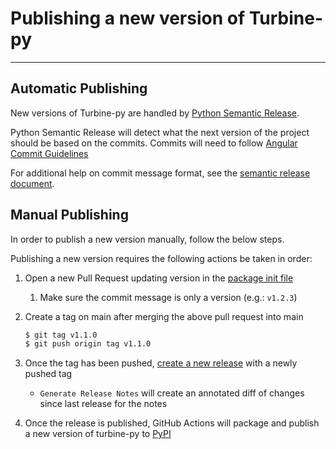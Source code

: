 # Publishing a new version of Turbine-py

---

## Automatic Publishing

New versions of Turbine-py are handled by [Python Semantic Release](https://python-semantic-release.readthedocs.io/en/latest/index.html#python-semantic-release).

Python Semantic Release will detect what the next version of the project should be based on the commits. Commits will need to follow [Angular Commit Guidelines](https://github.com/angular/angular.js/blob/master/DEVELOPERS.md#-git-commit-guidelines)

For additional help on commit message format, see the [semantic release document](https://github.com/semantic-release/semantic-release#commit-message-format).

## Manual Publishing
In order to publish a new version manually, follow the below steps.

Publishing a new version requires the following actions be taken in order:
1. Open a new Pull Request updating version in the [package init file](/src/turbine/__init__.py)
   1. Make sure the commit message is only a version (e.g.: `v1.2.3`)
2. Create a tag on main after merging the above pull request into main
   ```bash
   $ git tag v1.1.0
   $ git push origin tag v1.1.0
   ```

3. Once the tag has been pushed, [create a new release](https://github.com/meroxa/turbine-py/releases/new) with a newly pushed tag
   - `Generate Release Notes` will create an annotated diff of changes since last release for the notes
4. Once the release is published, GitHub Actions will package and publish a new version of turbine-py to [PyPI](https://pypi.org/project/turbine-py/)
